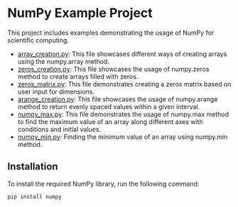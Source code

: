 # NumPy Example Project

This project includes examples demonstrating the usage of NumPy for scientific computing.

- [array_creation.py](array_creation.py): This file showcases different ways of creating arrays using the numpy.array method.
- [zeros_creation.py](zeros_creation.py): This file showcases the usage of numpy.zeros method to create arrays filled with zeros.
- [zeros_matrix.py](zeros_matrix.py): This file demonstrates creating a zeros matrix based on user input for dimensions.
- [arange_creation.py](arange_creation.py): This file showcases the usage of numpy.arange method to return evenly spaced values within a given interval.
- [numpy_max.py](numpy_max.py): This file demonstrates the usage of numpy.max method to find the maximum value of an array along different axes with conditions and initial values.
- [numpy_min.py](numpy_min.py): Finding the minimum value of an array using numpy.min method.

## Installation

To install the required NumPy library, run the following command:

```bash
pip install numpy
```